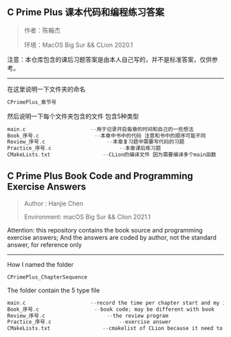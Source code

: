 ## C Prime Plus 课本代码和编程练习答案

> 作者：陈翰杰
>
> 环境：MacOS Big Sur && CLion 2020.1

注意：本仓库包含的课后习题答案是由本人自己写的，并不是标准答案，仅供参考。

***

在这里说明一下文件夹的命名

```c
CPrimePlus_章节号
```

然后说明一下每个文件夹包含的文件 包含5种类型

```c
main.c				       --用于记录开启每章的时间和自己的一些想法
Book_序号.c			       --本章中书中的代码 注意和书中的顺序可能不同
Review_序号.c		               --本章复习题中需要写代码的习题
Practice_序号.c		      	       --本章课后练习题
CMakeLists.txt			       --CLion的编译文件 因为需要编译多个main函数
```

## C Prime Plus Book Code and Programming Exercise Answers

> Author : Hanjie Chen
>
> Environment: macOS Big Sur && Clion 2021.1

Attention: this repository contains the book source and programming exercise answers; And the answers are coded by author, not the standard answer, for reference only

***

How I named the folder

```c
CPrimePlus_ChapterSequence
```

The folder contain the 5 type file

```c
main.c				       --record the time per chapter start and my idea;(writed by Chinese)
Book_序号.c			       --book code; may be different with book
Review_序号.c		               --the review program
Practice_序号.c		      	       --exercise answer
CMakeLists.txt			       --cmakelist of CLion because it need to complie mutiple main function
```


